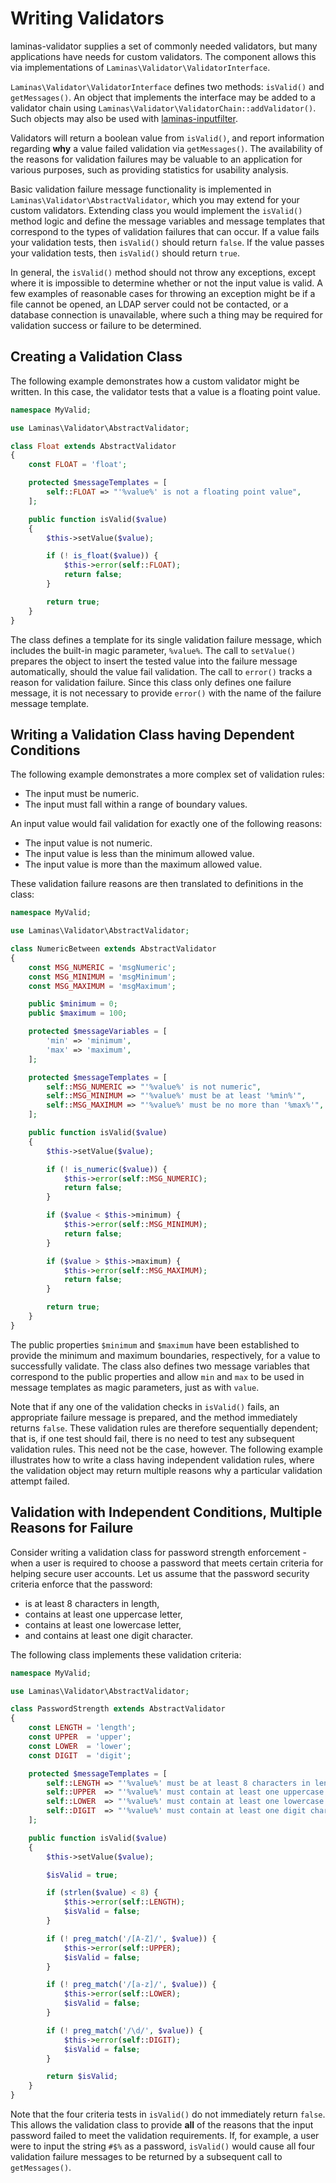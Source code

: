 # Writing Validators

laminas-validator supplies a set of commonly needed validators, but many
applications have needs for custom validators. The component allows this via
implementations of `Laminas\Validator\ValidatorInterface`.

`Laminas\Validator\ValidatorInterface` defines two methods: `isValid()` and
`getMessages()`. An object that implements the interface may be added to a
validator chain using `Laminas\Validator\ValidatorChain::addValidator()`. Such
objects may also be used with
[laminas-inputfilter](https://docs.laminas.dev/laminas-inputfilter).

Validators will return a boolean value from `isValid()`, and report information
regarding **why** a value failed validation via `getMessages()`. The
availability of the reasons for validation failures may be valuable to an
application for various purposes, such as providing statistics for usability
analysis.

Basic validation failure message functionality is implemented in
`Laminas\Validator\AbstractValidator`, which you may extend for your custom
validators.  Extending class you would implement the `isValid()` method logic
and define the message variables and message templates that correspond to the
types of validation failures that can occur. If a value fails your validation
tests, then `isValid()` should return `false`. If the value passes your
validation tests, then `isValid()` should return `true`.

In general, the `isValid()` method should not throw any exceptions, except where
it is impossible to determine whether or not the input value is valid. A few
examples of reasonable cases for throwing an exception might be if a file cannot
be opened, an LDAP server could not be contacted, or a database connection is
unavailable, where such a thing may be required for validation success or
failure to be determined.

## Creating a Validation Class

The following example demonstrates how a custom validator might be written. In
this case, the validator tests that a value is a floating point value.

```php
namespace MyValid;

use Laminas\Validator\AbstractValidator;

class Float extends AbstractValidator
{
    const FLOAT = 'float';

    protected $messageTemplates = [
        self::FLOAT => "'%value%' is not a floating point value",
    ];

    public function isValid($value)
    {
        $this->setValue($value);

        if (! is_float($value)) {
            $this->error(self::FLOAT);
            return false;
        }

        return true;
    }
}
```

The class defines a template for its single validation failure message, which
includes the built-in magic parameter, `%value%`. The call to `setValue()`
prepares the object to insert the tested value into the failure message
automatically, should the value fail validation. The call to `error()` tracks a
reason for validation failure. Since this class only defines one failure
message, it is not necessary to provide `error()` with the name of the failure
message template.

## Writing a Validation Class having Dependent Conditions

The following example demonstrates a more complex set of validation rules:

- The input must be numeric.
- The input must fall within a range of boundary values.

An input value would fail validation for exactly one of the following reasons:

- The input value is not numeric.
- The input value is less than the minimum allowed value.
- The input value is more than the maximum allowed value.

These validation failure reasons are then translated to definitions in the
class:

```php
namespace MyValid;

use Laminas\Validator\AbstractValidator;

class NumericBetween extends AbstractValidator
{
    const MSG_NUMERIC = 'msgNumeric';
    const MSG_MINIMUM = 'msgMinimum';
    const MSG_MAXIMUM = 'msgMaximum';

    public $minimum = 0;
    public $maximum = 100;

    protected $messageVariables = [
        'min' => 'minimum',
        'max' => 'maximum',
    ];

    protected $messageTemplates = [
        self::MSG_NUMERIC => "'%value%' is not numeric",
        self::MSG_MINIMUM => "'%value%' must be at least '%min%'",
        self::MSG_MAXIMUM => "'%value%' must be no more than '%max%'",
    ];

    public function isValid($value)
    {
        $this->setValue($value);

        if (! is_numeric($value)) {
            $this->error(self::MSG_NUMERIC);
            return false;
        }

        if ($value < $this->minimum) {
            $this->error(self::MSG_MINIMUM);
            return false;
        }

        if ($value > $this->maximum) {
            $this->error(self::MSG_MAXIMUM);
            return false;
        }

        return true;
    }
}
```

The public properties `$minimum` and `$maximum` have been established to provide
the minimum and maximum boundaries, respectively, for a value to successfully
validate. The class also defines two message variables that correspond to the
public properties and allow `min` and `max` to be used in message templates as
magic parameters, just as with `value`.

Note that if any one of the validation checks in `isValid()` fails, an
appropriate failure message is prepared, and the method immediately returns
`false`. These validation rules are therefore sequentially dependent; that is,
if one test should fail, there is no need to test any subsequent validation
rules. This need not be the case, however. The following example illustrates how
to write a class having independent validation rules, where the validation
object may return multiple reasons why a particular validation attempt failed.

## Validation with Independent Conditions, Multiple Reasons for Failure

Consider writing a validation class for password strength enforcement - when a
user is required to choose a password that meets certain criteria for helping
secure user accounts. Let us assume that the password security criteria enforce
that the password:

- is at least 8 characters in length,
- contains at least one uppercase letter,
- contains at least one lowercase letter,
- and contains at least one digit character.

The following class implements these validation criteria:

```php
namespace MyValid;

use Laminas\Validator\AbstractValidator;

class PasswordStrength extends AbstractValidator
{
    const LENGTH = 'length';
    const UPPER  = 'upper';
    const LOWER  = 'lower';
    const DIGIT  = 'digit';

    protected $messageTemplates = [
        self::LENGTH => "'%value%' must be at least 8 characters in length",
        self::UPPER  => "'%value%' must contain at least one uppercase letter",
        self::LOWER  => "'%value%' must contain at least one lowercase letter",
        self::DIGIT  => "'%value%' must contain at least one digit character",
    ];

    public function isValid($value)
    {
        $this->setValue($value);

        $isValid = true;

        if (strlen($value) < 8) {
            $this->error(self::LENGTH);
            $isValid = false;
        }

        if (! preg_match('/[A-Z]/', $value)) {
            $this->error(self::UPPER);
            $isValid = false;
        }

        if (! preg_match('/[a-z]/', $value)) {
            $this->error(self::LOWER);
            $isValid = false;
        }

        if (! preg_match('/\d/', $value)) {
            $this->error(self::DIGIT);
            $isValid = false;
        }

        return $isValid;
    }
}
```

Note that the four criteria tests in `isValid()` do not immediately return
`false`. This allows the validation class to provide **all** of the reasons that
the input password failed to meet the validation requirements. If, for example,
a user were to input the string `#$%` as a password, `isValid()` would cause
all four validation failure messages to be returned by a subsequent call to
`getMessages()`.

